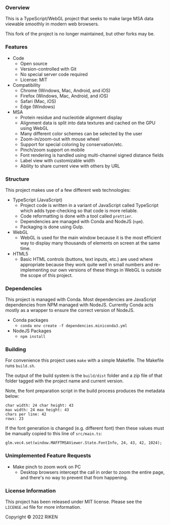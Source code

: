### Overview

This is a TypeScript/WebGL project that seeks to make large MSA data viewable smoothly in modern web browsers.

This fork of the project is no longer maintained, but other forks may be.


### Features

* Code
    * Open source
    * Version-controlled with Git
    * No special server code required
    * License: MIT
* Compatibility
    * Chrome (Windows, Mac, Android, and iOS)
    * Firefox (Windows, Mac, Android, and iOS)
    * Safari (Mac, iOS)
    * Edge (Windows)
* MSA
    * Protein residue and nucleotide alignment display
    * Alignment data is split into data textures and cached on the GPU using WebGL
    * Many different color schemes can be selected by the user
    * Zoom-in/zoom-out with mouse wheel
    * Support for special coloring by conservation/etc.
    * Pinch/zoom support on mobile
    * Font rendering is handled using multi-channel signed distance fields
    * Label view with customizable width
    * Ability to share current view with others by URL


### Structure

This project makes use of a few different web technologies:

* TypeScript (JavaScript)
    * Project code is written in a variant of JavaScript called TypeScript which adds type-checking so that code is more reliable.
    * Code reformatting is done with a tool called `prettier`.
    * Dependencies are managed with Conda and NodeJS (`npm`).
    * Packaging is done using Gulp.
* WebGL
    * WebGL is used for the main window because it is the most efficient way to display many thousands of elements on screen at the same time.
* HTML5
    * Basic HTML controls (buttons, text inputs, etc.) are used where appropriate because they work quite well in small numbers and re-implementing our own versions of these things in WebGL is outside the scope of this project.


### Dependencies

This project is managed with Conda.
Most dependencies are JavaScript dependencies from NPM managed with NodeJS.
Currently Conda acts mostly as a wrapper to ensure the correct version of NodeJS.

* Conda packages
  * `conda env create -f dependencies.miniconda3.yml`
* NodeJS Packages
  * `npm install`


### Building

For convenience this project uses `make` with a simple Makefile.
The Makefile runs `build.sh`.

The output of the build system is the `build/dist` folder and a zip file of that folder tagged with the project name and current version.

Note, the font preparation script in the build process produces the metadata below:

```
char width: 24 char height: 43
max width: 24 max height: 43
chars per line: 42
rows: 23
```

If the font generation is changed (e.g. different font) then these values must be manually copied to this line of `src/main.ts`:

```
glm.vec4.set(window.MAFFTMSAViewer.State.FontInfo, 24, 43, 42, 1024);
```


### Unimplemented Feature Requests

* Make pinch to zoom work on PC
  * Desktop browsers intercept the call in order to zoom the entire page, and there's no way to prevent that from happening.


### License Information

This project has been released under MIT license.
Please see the `LICENSE.md` file for more information.

Copyright © 2022 RIKEN
